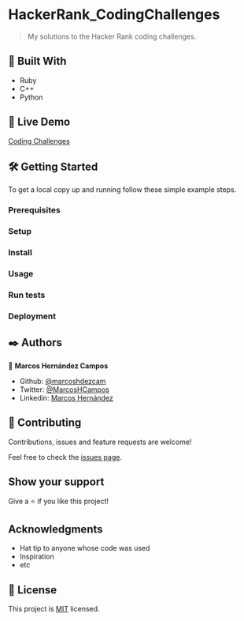 # HackerRank_CodingChallenges

> My solutions to the Hacker Rank coding challenges.

## 🔧 Built With

- Ruby
- C++
- Python

## 🔴 Live Demo

[Coding Challenges](https://repl.it/@marcoshdezcam1/CodingChallenges)

## 🛠 Getting Started

To get a local copy up and running follow these simple example steps.

### Prerequisites

### Setup

### Install

### Usage

### Run tests

### Deployment

## ✒️ Authors

👤 **Marcos Hernández Campos**

- Github: [@marcoshdezcam](https://github.com/marcoshdezcam)
- Twitter: [@MarcosHCampos](https://twitter.com/MarcosHCampos)
- Linkedin: [Marcos Hernández](https://linkedin.com/marcos-hernández-56058119a/)

## 🤝 Contributing

Contributions, issues and feature requests are welcome!

Feel free to check the [issues page](issues/).

## Show your support

Give a ⭐️ if you like this project!

## Acknowledgments

- Hat tip to anyone whose code was used
- Inspiration
- etc

## 📝 License

This project is [MIT](lic.url) licensed.
